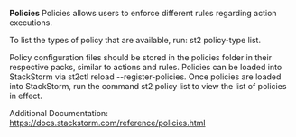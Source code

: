 **Policies**
Policies allows users to enforce different rules regarding action executions.

To list the types of policy that are available, run: st2 policy-type list.

Policy configuration files should be stored in the policies folder in their respective packs, similar to actions and rules. Policies can be loaded into StackStorm via st2ctl reload --register-policies. Once policies are loaded into StackStorm, run the command st2 policy list to view the list of policies in effect.

Additional Documentation: https://docs.stackstorm.com/reference/policies.html
